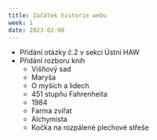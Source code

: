 ```yaml
---
title: Začátek historie webu
week: 1
date: 2023-02-08
---
```

- Přidání otázky č.2 v sekci Ústní HAW
- Přidání rozboru knih 
    - Višňový sad
    - Maryša
    - O myších a lidech
    - 451 stupňu Fahrenheita
    - 1984
    - Farma zvířat
    - Alchymista
    - Kočka na rozpálené plechové střeše